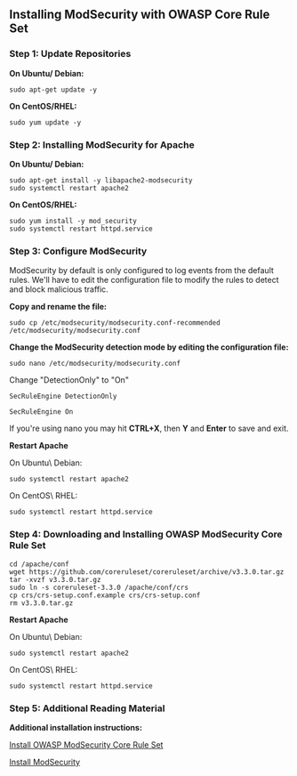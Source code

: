 ﻿## Installing ModSecurity with OWASP Core Rule Set

### Step 1: Update Repositories
**On Ubuntu/ Debian:**
```
sudo apt-get update -y
```
**On CentOS/RHEL:**
``` 
sudo yum update -y
```

### Step 2: Installing ModSecurity for Apache
**On Ubuntu/ Debian:**
```
sudo apt-get install -y libapache2-modsecurity
sudo systemctl restart apache2
```
**On CentOS/RHEL:**
``` 
sudo yum install -y mod_security
sudo systemctl restart httpd.service
```

### Step 3: Configure ModSecurity

ModSecurity by default is only configured to log events from the default rules. We'll have to edit the configuration file to modify the rules to detect and block malicious traffic.

**Copy and rename the file:**
```
sudo cp /etc/modsecurity/modsecurity.conf-recommended /etc/modsecurity/modsecurity.conf
```
**Change the ModSecurity detection mode by editing the configuration file:**
```
sudo nano /etc/modsecurity/modsecurity.conf
```
Change "DetectionOnly" to "On"
```
SecRuleEngine DetectionOnly
```
```
SecRuleEngine On
```
If you're using nano you may hit **CTRL+X**, then **Y** and **Enter** to save and exit.

**Restart Apache**

On Ubuntu\ Debian:
```
sudo systemctl restart apache2
```

On CentOS\ RHEL:
```
sudo systemctl restart httpd.service
```
### Step 4: Downloading and Installing OWASP ModSecurity Core Rule Set

```
cd /apache/conf
wget https://github.com/coreruleset/coreruleset/archive/v3.3.0.tar.gz
tar -xvzf v3.3.0.tar.gz
sudo ln -s coreruleset-3.3.0 /apache/conf/crs
cp crs/crs-setup.conf.example crs/crs-setup.conf
rm v3.3.0.tar.gz
```
**Restart Apache**

On Ubuntu\ Debian:
```
sudo systemctl restart apache2
```

On CentOS\ RHEL:
```
sudo systemctl restart httpd.service
```
### Step 5: Additional Reading Material

**Additional installation instructions:**

[Install OWASP ModSecurity Core Rule Set](https://owasp.org/www-project-modsecurity-core-rule-set/)


[Install ModSecurity](https://phoenixnap.com/kb/setup-configure-modsecurity-on-apache)
